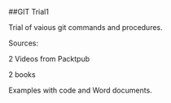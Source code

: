 ##GIT Trial1

Trial of vaious git commands and procedures.

Sources:

2 Videos from Packtpub

2 books

Examples with code and Word documents.
